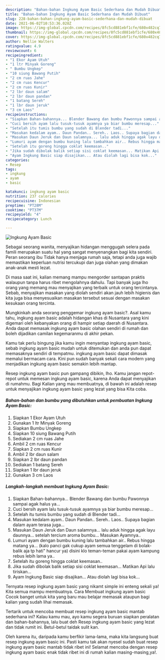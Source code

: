 ```yaml
---
description: "Bahan-bahan Ingkung Ayam Basic Sederhana dan Mudah Dibuat"
title: "Bahan-bahan Ingkung Ayam Basic Sederhana dan Mudah Dibuat"
slug: 228-bahan-bahan-ingkung-ayam-basic-sederhana-dan-mudah-dibuat
date: 2021-06-02T10:53:36.028Z
image: https://img-global.cpcdn.com/recipes/8fc5cd881ebf1cfe/680x482cq70/ingkung-ayam-basic-foto-resep-utama.jpg
thumbnail: https://img-global.cpcdn.com/recipes/8fc5cd881ebf1cfe/680x482cq70/ingkung-ayam-basic-foto-resep-utama.jpg
cover: https://img-global.cpcdn.com/recipes/8fc5cd881ebf1cfe/680x482cq70/ingkung-ayam-basic-foto-resep-utama.jpg
author: Nellie Walters
ratingvalue: 4.9
reviewcount: 6
recipeingredient:
- "1 Ekor Ayam Utuh"
- "1 ltr Minyak Goreng"
- " Bumbu Ungkep"
- "10 siung Bawang Putih"
- "2 cm ruas Jahe"
- "2 cm ruas Kencur"
- "2 cm ruas Kunir"
- "2 lbr daun salam"
- "2 lbr daun pandan"
- "1 batang Sereh"
- "1 lbr daun jeruk"
- "3 cm Laos"
recipeinstructions:
- "Siapkan Bahan-bahannya... Blender Bawang dan bumbu Pawonnya sampai agak halus ya..."
- "Cuci bersih ayam lalu tusuk-tusuk ayamnya ya biar bumbu meresap..."
- "Setelah itu tumis bumbu yang sudah di Blender tadi..."
- "Masukan kedalam ayam.. Daun Pandan.. Sereh.. Laos.. Supaya bagian dalam ayam terasa juga..."
- "Masukan Daun Jeruk dan Daun salamnya... lalu aduk hingga agak layu daunnya... setelah tercium aroma bumbu... Masukan Ayamnya.."
- "Lumuri ayam dengan bumbu kuning lalu tambahkan air.. Rebus hingga matang ya... (kalo panci gak cukup ayam semua tenggelam di bolak-balik aja tp hati&#34; hancur ya) disini klo teman-teman pakai ayam kampung rebus lebih lama ya.."
- "Setelah itu goreng hingga coklat keemasan.."
- "Jika sudah dibolak balik setiap sisi coklat keemasan... Matikan Api lalu tiriskan..."
- "Ayam Ingkung Basic siap disajikan... Atau diolah lagi bisa kok..."
categories:
- Resep
tags:
- ingkung
- ayam
- basic

katakunci: ingkung ayam basic 
nutrition: 237 calories
recipecuisine: Indonesian
preptime: "PT28M"
cooktime: "PT37M"
recipeyield: "4"
recipecategory: Lunch

---
```



![Ingkung Ayam Basic](https://img-global.cpcdn.com/recipes/8fc5cd881ebf1cfe/680x482cq70/ingkung-ayam-basic-foto-resep-utama.jpg)

Sebagai seorang wanita, menyajikan hidangan menggugah selera pada famili merupakan suatu hal yang sangat menyenangkan bagi kita sendiri. Peran seorang ibu Tidak hanya menjaga rumah saja, tetapi anda juga wajib memastikan keperluan nutrisi tercukupi dan juga olahan yang dimakan anak-anak mesti lezat.

Di masa  saat ini, kalian memang mampu mengorder santapan praktis walaupun tanpa harus ribet mengolahnya dahulu. Tapi banyak juga lho orang yang memang mau menyajikan yang terbaik untuk orang tercintanya. Sebab, menyajikan masakan yang diolah sendiri akan jauh lebih higienis dan kita juga bisa menyesuaikan masakan tersebut sesuai dengan masakan kesukaan orang tercinta. 



Mungkinkah anda seorang penggemar ingkung ayam basic?. Asal kamu tahu, ingkung ayam basic adalah hidangan khas di Nusantara yang kini digemari oleh kebanyakan orang di hampir setiap daerah di Nusantara. Anda dapat memasak ingkung ayam basic olahan sendiri di rumah dan boleh dijadikan camilan kegemaranmu di akhir pekan.

Kamu tak perlu bingung jika kamu ingin menyantap ingkung ayam basic, sebab ingkung ayam basic mudah untuk ditemukan dan anda pun dapat memasaknya sendiri di tempatmu. ingkung ayam basic dapat dimasak memalui bermacam cara. Kini pun sudah banyak sekali cara modern yang menjadikan ingkung ayam basic semakin lebih mantap.

Resep ingkung ayam basic pun gampang dibikin, lho. Kamu jangan repot-repot untuk memesan ingkung ayam basic, karena Anda dapat menyajikan di rumahmu. Bagi Kalian yang mau membuatnya, di bawah ini adalah resep untuk menyajikan ingkung ayam basic yang lezat yang bisa Kita coba.

<!--inarticleads1-->

##### Bahan-bahan dan bumbu yang dibutuhkan untuk pembuatan Ingkung Ayam Basic:

1. Siapkan 1 Ekor Ayam Utuh
1. Gunakan 1 ltr Minyak Goreng
1. Siapkan  Bumbu Ungkep
1. Siapkan 10 siung Bawang Putih
1. Sediakan 2 cm ruas Jahe
1. Ambil 2 cm ruas Kencur
1. Siapkan 2 cm ruas Kunir
1. Ambil 2 lbr daun salam
1. Siapkan 2 lbr daun pandan
1. Sediakan 1 batang Sereh
1. Siapkan 1 lbr daun jeruk
1. Gunakan 3 cm Laos




<!--inarticleads2-->

##### Langkah-langkah membuat Ingkung Ayam Basic:

1. Siapkan Bahan-bahannya... Blender Bawang dan bumbu Pawonnya sampai agak halus ya...
1. Cuci bersih ayam lalu tusuk-tusuk ayamnya ya biar bumbu meresap...
1. Setelah itu tumis bumbu yang sudah di Blender tadi...
1. Masukan kedalam ayam.. Daun Pandan.. Sereh.. Laos.. Supaya bagian dalam ayam terasa juga...
1. Masukan Daun Jeruk dan Daun salamnya... lalu aduk hingga agak layu daunnya... setelah tercium aroma bumbu... Masukan Ayamnya..
1. Lumuri ayam dengan bumbu kuning lalu tambahkan air.. Rebus hingga matang ya... (kalo panci gak cukup ayam semua tenggelam di bolak-balik aja tp hati&#34; hancur ya) disini klo teman-teman pakai ayam kampung rebus lebih lama ya..
1. Setelah itu goreng hingga coklat keemasan..
1. Jika sudah dibolak balik setiap sisi coklat keemasan... Matikan Api lalu tiriskan...
1. Ayam Ingkung Basic siap disajikan... Atau diolah lagi bisa kok...




Ternyata resep ingkung ayam basic yang nikamt simple ini enteng sekali ya! Kita semua mampu membuatnya. Cara Membuat ingkung ayam basic Cocok banget untuk kita yang baru mau belajar memasak ataupun bagi kalian yang sudah lihai memasak.

Tertarik untuk mencoba membuat resep ingkung ayam basic mantab sederhana ini? Kalau kamu mau, ayo kamu segera buruan siapkan peralatan dan bahan-bahannya, lalu buat deh Resep ingkung ayam basic yang lezat dan tidak rumit ini. Betul-betul taidak sulit kan. 

Oleh karena itu, daripada kamu berfikir lama-lama, maka kita langsung buat resep ingkung ayam basic ini. Pasti kamu tak akan nyesel sudah buat resep ingkung ayam basic mantab tidak ribet ini! Selamat mencoba dengan resep ingkung ayam basic enak tidak ribet ini di rumah kalian masing-masing,ya!.

